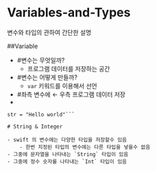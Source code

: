 # Variables-and-Types
변수와 타입의 관하여 간단한 설명 


##Variable

- #변수는 무엇일까?
    - 프로그램 데이터를 저장하는 공간
- #변수는 어떻게 만들까?
    - `var` 키워드를 이용해서 선언
- #좌측 변수에 ← 우측 프로그램 데이터 저장
-


```var str = "Hello, swift"
str = "Hello world"```

# String & Integer

- swift 의 변수에는 다양한 타입을 저장할수 있음
    - 한번 지정된 타입의 변수에는 다른 타입을 넣을수 없음
- 그중에 문자열을 나타내는 `String` 타입이 있음
- 그중에 정수 숫자를 나타내는 `Int` 타입이 있음

